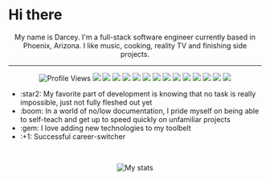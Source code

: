 <h1>
    Hi there
</h1>
<p align="center">My name is Darcey. I'm a full-stack software engineer currently based in Phoenix, Arizona. I like music, cooking, reality TV and finishing side projects.</p>
<hr />
<p align ="center">
    <img alt="Profile Views" src="https://komarev.com/ghpvc/?username=grundydarcey&color=226CE0" />
    <img src="https://img.shields.io/badge/-HTML5-BB715B?style=flat&logo=html5&logoColor=white">
    <img src="https://img.shields.io/badge/-CSS3-E4AE44?style=flat&logo=css3&logoColor=white">
    <img src="https://img.shields.io/badge/-JavaScript-1B1725?style=flat&logo=javascript&logoColor=ffffff">
    <img src="https://img.shields.io/badge/-React-534B62?style=flat&logo=react&logoColor=00c8ff">
    <img src="https://img.shields.io/badge/-Express.js-226CE0?style=flat&logo=express">
    <img src="https://img.shields.io/badge/-Node.js-BB715B?style=flat&logo=Node.js&logoColor=white">
    <img src="http://img.shields.io/badge/-Git-E4AE44?style=flat&logo=git&logoColor=FFFFFF">
    <img src="http://img.shields.io/badge/-Github-1B1725?style=flat&logo=github&logoColor=FFFFFF">
    <img src="http://img.shields.io/badge/-VS%20Code-534B62?style=flat&logo=visual%20studio%20code&logoColor=white">
    <img src="https://img.shields.io/badge/-Vue-226CE0?style=flat&logo=vue.js&logoColor=00c8ff">
    <img src="https://img.shields.io/badge/-Jira-BB715B?style=flat&logo=jira&logoColor=00c8ff">
    <img src="https://img.shields.io/badge/-Gitlab-E4AE44?style=flat&logo=gitlab&logoColor=00c8ff">
    <img src="http://img.shields.io/badge/-Heroku-1B1725?style=flat&logo=heroku&logoColor=white">
    <img src="http://img.shields.io/badge/-Vercel-534B62?style=flat&logo=vercel&logoColor=white">
</p>
<p align="center">
<ul>
    <li>:star2: My favorite part of development is knowing that no task is really impossible, just not fully fleshed out yet</li>
    <li>:boom: In a world of no/low documentation, I pride myself on being able to self-teach and get up to speed quickly on unfamiliar projects</li>
    <li>:gem: I love adding new technologies to my toolbelt</li>
    <li>:+1: Successful career-switcher</li>
</ul>
</p>
<br />
<p align="center">    
    <img src="https://github-readme-stats.vercel.app/api?username=grundydarcey&theme=calm&show_icons=true" alt="My stats" />
</p>